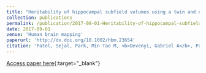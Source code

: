 ```yaml
---
title: "Heritability of hippocampal subfield volumes using a twin and non-twin siblings design"
collection: publications
permalink: /publication/2017-09-01-Heritability-of-hippocampal-subfield-volumes-using-a-twin-and-non-twin-siblings-design
date: 2017-09-01
venue: 'Human brain mapping'
paperurl: 'http://dx.doi.org/10.1002/hbm.23654'
citation: 'Patel, Sejal, Park, Min Tae M, <b>Devenyi, Gabriel A</b>, Patel, Raihaan, Masellis, Mario, Knight, Jo, Chakravarty, M Mallar, &quot;Heritability of hippocampal subfield volumes using a twin and non-twin siblings design.&quot; Human brain mapping, 2017.'
---
```

[Access paper here](http://dx.doi.org/10.1002/hbm.23654){:target="_blank"}

